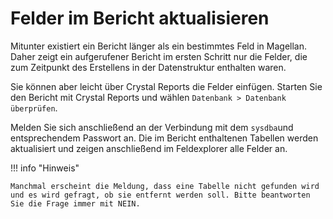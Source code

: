 # Felder im Bericht aktualisieren

Mitunter existiert ein Bericht länger als ein bestimmtes Feld in Magellan. Daher zeigt ein aufgerufener Bericht im ersten Schritt nur die Felder, die zum Zeitpunkt des Erstellens in der Datenstruktur enthalten waren.

Sie können aber leicht über Crystal Reports die Felder einfügen. Starten Sie den Bericht mit Crystal Reports und wählen `Datenbank > Datenbank überprüfen`.

Melden Sie sich anschließend an der Verbindung mit dem `sysdba`und entsprechendem Passwort an. Die im Bericht enthaltenen Tabellen werden aktualisiert und zeigen anschließend im Feldexplorer alle Felder an.

!!! info "Hinweis"

    Manchmal erscheint die Meldung, dass eine Tabelle nicht gefunden wird und es wird gefragt, ob sie entfernt werden soll. Bitte beantworten Sie die Frage immer mit NEIN.
